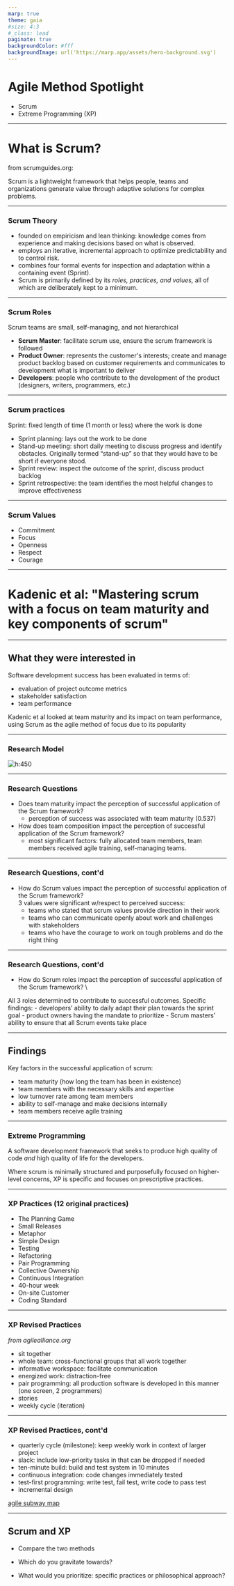 ```yaml
---
marp: true
theme: gaia
#size: 4:3
#_class: lead
paginate: true
backgroundColor: #fff
backgroundImage: url('https://marp.app/assets/hero-background.svg')
---
```



# Agile Method Spotlight
- Scrum
- Extreme Programming (XP)

---
# What is Scrum?
from scrumguides.org:

Scrum is a lightweight framework that helps people, teams and organizations generate value through adaptive solutions for complex problems.

---
### Scrum Theory
- founded on empiricism and lean thinking:  knowledge comes from experience and making decisions based on what is observed.
- employs an iterative, incremental approach to optimize predictability and to control risk.
- combines four formal events for inspection and adaptation within a containing event (Sprint).
- Scrum is primarily defined by its _roles, practices, and values,_ all of which are deliberately kept to a minimum.

---
### Scrum Roles
Scrum teams are small, self-managing, and not hierarchical
- **Scrum Master**: facilitate scrum use, ensure the scrum framework is followed
- **Product Owner**: represents the customer's interests; create and manage product backlog based on customer requirements and communicates to development what is important to deliver
- **Developers**: people who contribute to the development of the product (designers, writers, programmers, etc.)

---
### Scrum practices
Sprint: fixed length of time (1 month or less) where the work is done
- Sprint planning: lays out the work to be done
- Stand-up meeting: short daily meeting to discuss progress and identify obstacles. Originally termed “stand-up” so that they would have to be short if everyone stood.
- Sprint review: inspect the outcome of the sprint, discuss product backlog
- Sprint retrospective: the team identifies the most helpful changes to improve effectiveness

---
### Scrum Values
- Commitment
- Focus
- Openness
- Respect
- Courage
---

# Kadenic et al: "Mastering scrum with a focus on team maturity and key components of scrum"

---
## What they were interested in
Software development success has been evaluated in terms of:
- evaluation of project outcome metrics
- stakeholder satisfaction 
- team performance

Kadenic et al looked at team maturity and its impact on team performance, using Scrum as the agile method of focus due to its popularity

---
### Research Model
![h:450](rsc/kadenic.png)

---
### Research Questions
- Does team maturity impact the perception of successful application of the Scrum framework?
  - perception of success was associated with team maturity (0.537)
- How does team composition impact the perception of successful application of the Scrum framework?
  - most significant factors: fully allocated team members, team members received agile training, self-managing teams. 

---
### Research Questions, cont'd

- How do Scrum values impact the perception of successful application of the Scrum framework? \
3 values were significant w/respect to perceived success:
  - teams who stated that scrum values provide direction in their work
  - teams who can communicate openly about work and challenges with stakeholders
  - teams who have the courage to work on tough problems and do the right thing

---
### Research Questions, cont'd
-  How do Scrum roles impact the perception of successful application of the Scrum framework? \

All 3 roles determined to contribute to successful outcomes. Specific findings:
    - developers’ ability to daily adapt their plan towards the sprint goal
    - product owners having the mandate to prioritize 
    - Scrum masters’ ability to ensure that all Scrum events take place

---
## Findings
Key factors in the successful application of scrum:
- team maturity (how long the team has been in existence) 
- team members with the necessary skills and expertise 
- low turnover rate among team members 
- ability to self-manage and make decisions internally 
- team members receive agile training

---
### Extreme Programming
A software development framework that seeks to produce high quality of code _and_ high quality of life for the developers.

Where scrum is minimally structured and purposefully focused on higher-level concerns, XP is specific and focuses on prescriptive practices.



---
<style scoped>
{font-size: 28px;}
</style>
### XP Practices (12 original practices)
- The Planning Game
- Small Releases
- Metaphor
- Simple Design
- Testing
- Refactoring
- Pair Programming
- Collective Ownership
- Continuous Integration
- 40-hour week
- On-site Customer
- Coding Standard

---
### XP Revised Practices
_from agilealliance.org_
- sit together
- whole team: cross-functional groups that all work together
- informative workspace: facilitate communication
- energized work: distraction-free
- pair programming: all production software is developed in this manner (one screen, 2 programmers)
- stories
- weekly cycle (iteration)

---
### XP Revised Practices, cont'd
- quarterly cycle (milestone): keep weekly work in context of larger project
- slack: include low-priority tasks in that can be dropped if needed
- ten-minute build: build and test system in 10 minutes
- continuous integration: code changes immediately tested
- test-first programming: write test, fail test, write code to pass test
- incremental design

[agile subway map](https://www.agilealliance.org/agile101/subway-map-to-agile-practices/)

---
## Scrum and XP 
- Compare the two methods

- Which do you gravitate towards?
- What would you prioritize: specific practices or philosophical approach?